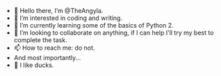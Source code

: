 - 👋 Hello there, I’m @TheAngyla.
- 👀 I’m interested in coding and writing.
- 🌱 I’m currently learning some of the basics of Python 2.
- 💞️ I’m looking to collaborate on anything, if I can help I'll try my best to complete the task.
- 📫 How to reach me: do not.
- And most importantly...
- 🦆 I like ducks.

<!---
TheAngyla/TheAngyla is a ✨ special ✨ repository because its `README.md` (this file) appears on your GitHub profile.
You can click the Preview link to take a look at your changes.
--->
